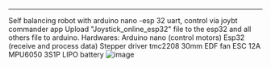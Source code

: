 *************************************************************************************
Self balancing robot with arduino nano -esp 32 uart, control via joybt commander app
Upload "Joystick_online_esp32" file to the esp32 and all others file to arduino.
Hardwares:
Arduino nano (control motors)
Esp32 (receive and process data)
Stepper driver tmc2208
30mm EDF fan
ESC 12A 
MPU6050
3S1P LIPO battery
![image](https://github.com/user-attachments/assets/076ec9ac-4895-4c5e-aaa4-643f8801d051)

